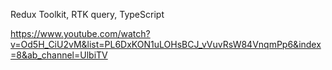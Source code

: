 Redux Toolkit, RTK query, TypeScript

https://www.youtube.com/watch?v=Od5H_CiU2vM&list=PL6DxKON1uLOHsBCJ_vVuvRsW84VnqmPp6&index=8&ab_channel=UlbiTV
